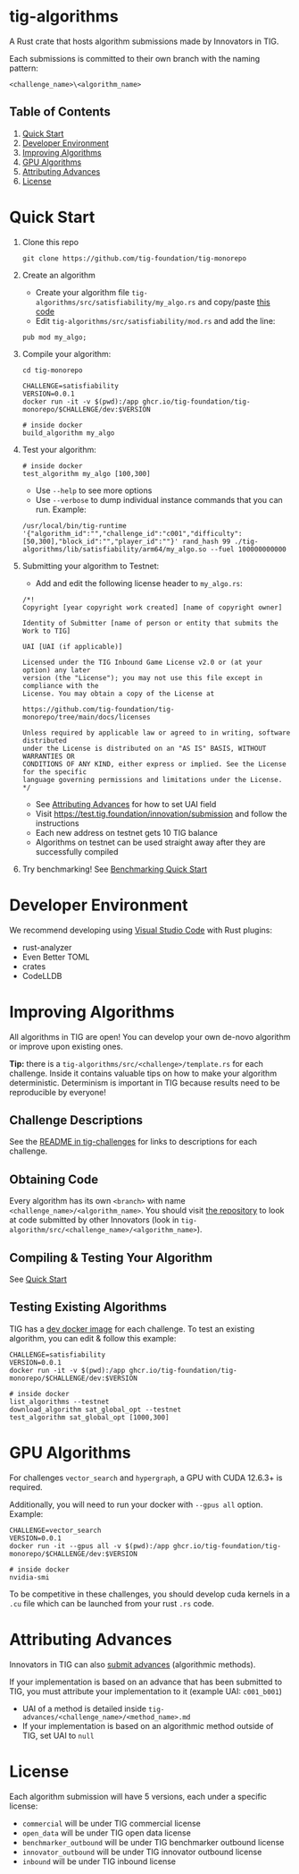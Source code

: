# tig-algorithms

A Rust crate that hosts algorithm submissions made by Innovators in TIG.

Each submissions is committed to their own branch with the naming pattern:

`<challenge_name>\<algorithm_name>` 

## Table of Contents

1. [Quick Start](#quick-start)
2. [Developer Environment](#developer-environment)
3. [Improving Algorithms](#improving-algorithms)
4. [GPU Algorithms](#gpu-algorithms)
5. [Attributing Advances](#attributing-advances)
6. [License](#license)

# Quick Start

1. Clone this repo
    ```
    git clone https://github.com/tig-foundation/tig-monorepo
    ```

2. Create an algorithm
   * Create your algorithm file `tig-algorithms/src/satisfiability/my_algo.rs` and copy/paste [this code](https://github.com/tig-foundation/tig-monorepo/blob/test/satisfiability/schnoing/tig-algorithms/src/satisfiability/schnoing/benchmarker_outbound.rs)
   * Edit `tig-algorithms/src/satisfiability/mod.rs` and add the line:
   ```
   pub mod my_algo;
   ```

3. Compile your algorithm:
    ```
    cd tig-monorepo

    CHALLENGE=satisfiability
    VERSION=0.0.1
    docker run -it -v $(pwd):/app ghcr.io/tig-foundation/tig-monorepo/$CHALLENGE/dev:$VERSION

    # inside docker
    build_algorithm my_algo
    ```

4. Test your algorithm:
    ```
    # inside docker
    test_algorithm my_algo [100,300]
    ```
    * Use `--help` to see more options
    * Use `--verbose` to dump individual instance commands that you can run. Example:
    ```
    /usr/local/bin/tig-runtime '{"algorithm_id":"","challenge_id":"c001","difficulty":[50,300],"block_id":"","player_id":""}' rand_hash 99 ./tig-algorithms/lib/satisfiability/arm64/my_algo.so --fuel 100000000000
    ```

5. Submitting your algorithm to Testnet:
    * Add and edit the following license header to `my_algo.rs`:
    ```
    /*!
    Copyright [year copyright work created] [name of copyright owner]

    Identity of Submitter [name of person or entity that submits the Work to TIG]

    UAI [UAI (if applicable)]

    Licensed under the TIG Inbound Game License v2.0 or (at your option) any later
    version (the "License"); you may not use this file except in compliance with the
    License. You may obtain a copy of the License at

    https://github.com/tig-foundation/tig-monorepo/tree/main/docs/licenses

    Unless required by applicable law or agreed to in writing, software distributed
    under the License is distributed on an "AS IS" BASIS, WITHOUT WARRANTIES OR
    CONDITIONS OF ANY KIND, either express or implied. See the License for the specific
    language governing permissions and limitations under the License.
    */
    ```

    * See [Attributing Advances](#attributing-advances) for how to set UAI field
    * Visit https://test.tig.foundation/innovation/submission and follow the instructions
    * Each new address on testnet gets 10 TIG balance
    * Algorithms on testnet can be used straight away after they are successfully compiled

6. Try benchmarking! See [Benchmarking Quick Start](../tig-benchmarker/README.md#quick-start)

# Developer Environment

We recommend developing using [Visual Studio Code](https://code.visualstudio.com/) with Rust plugins:
* rust-analyzer
* Even Better TOML
* crates
* CodeLLDB

# Improving Algorithms

All algorithms in TIG are open! You can develop your own de-novo algorithm or improve upon existing ones. 

**Tip:** there is a `tig-algorithms/src/<challenge>/template.rs` for each challenge. Inside it contains valuable tips on how to make your algorithm deterministic. Determinism is important in TIG because results need to be reproducible by everyone!

## Challenge Descriptions

See the [README in tig-challenges](../tig-challenges/README.md) for links to descriptions for each challenge.

## Obtaining Code

Every algorithm has its own `<branch>` with name `<challenge_name>/<algorithm_name>`. You should visit [the repository](https://github.com/tig-foundation/tig-monorepo) to look at code submitted by other Innovators (look in `tig-algorithm/src/<challenge_name>/<algorithm_name>`).

## Compiling & Testing Your Algorithm

See [Quick Start](README.md#quick-start)

## Testing Existing Algorithms

TIG has a [dev docker image](../README.md#docker-images) for each challenge. To test an existing algorithm, you can edit & follow this example:

```
CHALLENGE=satisfiability
VERSION=0.0.1
docker run -it -v $(pwd):/app ghcr.io/tig-foundation/tig-monorepo/$CHALLENGE/dev:$VERSION

# inside docker
list_algorithms --testnet
download_algorithm sat_global_opt --testnet
test_algorithm sat_global_opt [1000,300]
```

# GPU Algorithms

For challenges `vector_search` and `hypergraph`, a GPU with CUDA 12.6.3+ is required.

Additionally, you will need to run your docker with `--gpus all` option. Example:

```
CHALLENGE=vector_search
VERSION=0.0.1
docker run -it --gpus all -v $(pwd):/app ghcr.io/tig-foundation/tig-monorepo/$CHALLENGE/dev:$VERSION

# inside docker
nvidia-smi
```

To be competitive in these challenges, you should develop cuda kernels in a `.cu` file which can be launched from your rust `.rs` code.

# Attributing Advances

Innovators in TIG can also [submit advances](../tig-advances/README.md) (algorithmic methods).

If your implementation is based on an advance that has been submitted to TIG, you must attribute your implementation to it (example UAI: `c001_b001`)
* UAI of a method is detailed inside `tig-advances/<challenge_name>/<method_name>.md`
* If your implementation is based on an algorithmic method outside of TIG, set UAI to `null`

# License

Each algorithm submission will have 5 versions, each under a specific license:

* `commercial` will be under TIG commercial license
* `open_data` will be under TIG open data license
* `benchmarker_outbound` will be under TIG benchmarker outbound license
* `innovator_outbound` will be under TIG innovator outbound license
* `inbound` will be under TIG inbound license